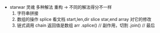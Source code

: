 - starwar 灵魂
  多种解法 重构 -> 不同的解法得分不一样
  1. 字符串拼接
  2. 数组的操作
     splice 看文档  start,len,dir
     slice  star,end
     array 对它的修改
  3. 链式调用  chain
     返回值是数组
       arr
          .splice()  // 副作用，切割
          .join()    // 最后
